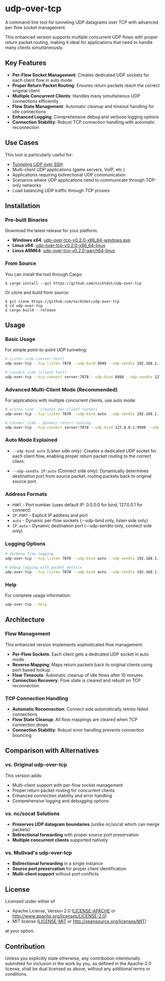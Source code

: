 # udp-over-tcp

A command-line tool for tunneling UDP datagrams over TCP with advanced per-flow socket management.

This enhanced version supports multiple concurrent UDP flows with proper return packet routing, making it ideal for applications that need to handle many clients simultaneously.

## Key Features

- **Per-Flow Socket Management**: Creates dedicated UDP sockets for each client flow in auto mode
- **Proper Return Packet Routing**: Ensures return packets reach the correct original client
- **Multiple Concurrent Clients**: Handles many simultaneous UDP connections efficiently
- **Flow State Management**: Automatic cleanup and timeout handling for idle connections
- **Enhanced Logging**: Comprehensive debug and verbose logging options
- **Connection Stability**: Robust TCP connection handling with automatic reconnection

## Use Cases

This tool is particularly useful for:
- [Tunneling UDP over SSH][so]
- Multi-client UDP applications (game servers, VoIP, etc.)
- Applications requiring bidirectional UDP communication
- Scenarios where UDP applications need to communicate through TCP-only networks
- Load balancing UDP traffic through TCP proxies

## Installation

### Pre-built Binaries

Download the latest release for your platform:

- **Windows x64**: [udp-over-tcp-v0.2.0-x86_64-windows.exe](https://github.com/nicktdot/udp-over-tcp/releases/latest)
- **Linux x64**: [udp-over-tcp-v0.2.0-x86_64-linux](https://github.com/nicktdot/udp-over-tcp/releases/latest)
- **Linux ARM64**: [udp-over-tcp-v0.2.0-aarch64-linux](https://github.com/nicktdot/udp-over-tcp/releases/latest)

### From Source

You can install the tool through Cargo:

```console
$ cargo install --git https://github.com/nicktdot/udp-over-tcp
```

Or clone and build from source:

```console
$ git clone https://github.com/nicktdot/udp-over-tcp
$ cd udp-over-tcp
$ cargo build --release
```

[so]: https://superuser.com/questions/53103/udp-traffic-through-ssh-tunnel/

## Usage

### Basic Usage

For simple point-to-point UDP tunneling:

```bash
# Listen side (server host)
udp-over-tcp --tcp-listen 7878 --udp-bind 9999 --udp-sendto 192.168.1.100:8888

# Connect side (client host)
udp-over-tcp --tcp-connect server:7878 --udp-bind 8888 --udp-sendto 127.0.0.1:9999
```

### Advanced Multi-Client Mode (Recommended)

For applications with multiple concurrent clients, use auto mode:

```bash
# Listen side - creates per-client sockets
udp-over-tcp --tcp-listen 7878 --udp-bind auto --udp-sendto 192.168.1.100:9999

# Connect side - dynamic return routing
udp-over-tcp --tcp-connect server:7878 --udp-bind 127.0.0.1:9999 --udp-sendto 192.168.1.100:auto
```

### Auto Mode Explained

- `--udp-bind auto` (Listen side only): Creates a dedicated UDP socket for each client flow, enabling proper return packet routing to the correct client.

- `--udp-sendto IP:auto` (Connect side only): Dynamically determines destination port from source packet, routing packets back to original source port.

### Address Formats

- `PORT` - Port number (uses default IP: 0.0.0.0 for bind, 127.0.0.1 for connect)
- `IP:PORT` - Explicit IP address and port
- `auto` - Dynamic per-flow sockets (--udp-bind only, listen side only)
- `IP:auto` - Dynamic destination port (--udp-sendto only, connect side only)

### Logging Options

```bash
# Verbose flow logging
udp-over-tcp --tcp-listen 7878 --udp-bind auto --udp-sendto 192.168.1.100:9999 --verbose

# Debug logging with packet details
udp-over-tcp --tcp-listen 7878 --udp-bind auto --udp-sendto 192.168.1.100:9999 --debug
```

### Help

For complete usage information:

```bash
udp-over-tcp --help
```

## Architecture

### Flow Management

This enhanced version implements sophisticated flow management:

- **Per-Flow Sockets**: Each client gets a dedicated UDP socket in auto mode
- **Reverse Mapping**: Maps return packets back to original clients using port-based lookup
- **Flow Timeouts**: Automatic cleanup of idle flows after 10 minutes
- **Connection Recovery**: Flow state is cleared and rebuilt on TCP reconnection

### TCP Connection Handling

- **Automatic Reconnection**: Connect side automatically retries failed connections
- **Flow State Cleanup**: All flow mappings are cleared when TCP connection drops
- **Connection Stability**: Robust error handling prevents connection bouncing

## Comparison with Alternatives

### vs. Original udp-over-tcp

This version adds:
- Multi-client support with per-flow socket management
- Proper return packet routing for concurrent clients
- Enhanced connection stability and error handling
- Comprehensive logging and debugging options

### vs. nc/socat Solutions

- **Preserves UDP datagram boundaries** (unlike nc/socat which can merge packets)
- **Bidirectional forwarding** with proper source port preservation
- **Multiple concurrent clients** supported natively

### vs. Mullvad's udp-over-tcp

- **Bidirectional forwarding** in a single instance
- **Source port preservation** for proper client identification
- **Multi-client support** without port conflicts

## License

Licensed under either of

 * Apache License, Version 2.0
   ([LICENSE-APACHE](LICENSE-APACHE) or http://www.apache.org/licenses/LICENSE-2.0)
 * MIT license
   ([LICENSE-MIT](LICENSE-MIT) or http://opensource.org/licenses/MIT)

at your option.

## Contribution

Unless you explicitly state otherwise, any contribution intentionally submitted
for inclusion in the work by you, as defined in the Apache-2.0 license, shall be
dual licensed as above, without any additional terms or conditions.
